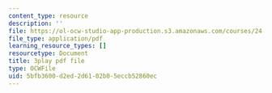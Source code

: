 ```yaml
---
content_type: resource
description: ''
file: https://ol-ocw-studio-app-production.s3.amazonaws.com/courses/24-908-creole-language-and-caribbean-identities-spring-2017/5bfb3600d2ed2d6102b05eccb52860ec_1Ukb9KNTNkA.pdf
file_type: application/pdf
learning_resource_types: []
resourcetype: Document
title: 3play pdf file
type: OCWFile
uid: 5bfb3600-d2ed-2d61-02b0-5eccb52860ec
---
```

